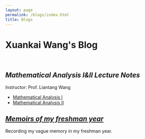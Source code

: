 ```yaml
---
layout: page
permalink: /blogs/index.html
title: Blogs
---
```


# Xuankai Wang's Blog

<br>

## *Mathematical Analysis Ⅰ&Ⅱ Lecture Notes*

Instructor: Prof. Liantang Wang

- [Mathematical Analysis Ⅰ](https://github.com/starryious/KamdenWang2003.github.io/blob/main/files/analysis/数学分析Ⅰ.md)
- [Mathematical Analysis Ⅱ](https://github.com/starryious/KamdenWang2003.github.io/blob/main/files/analysis/数学分析Ⅱ.md)

## [*Memoirs of my freshman year*](https://starryious.github.io/KamdenWang2003.github.io/blogs/freshman)

Recording my vague memory in my freshman year. 

<br>
